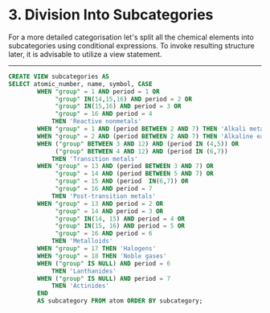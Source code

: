 # 3. Division Into Subcategories

For a more detailed categorisation let's split all the chemical
elements into subcategories using conditional expressions.
To invoke resulting structure later, it is advisable to utilize a
view statement.

***

````sql
CREATE VIEW subcategories AS
SELECT atomic_number, name, symbol, CASE 
		WHEN "group" = 1 AND period = 1 OR
			 "group" IN(14,15,16) AND period = 2 OR
			 "group" IN(15,16) AND period = 3 OR
			 "group" = 16 AND period = 4 
			THEN 'Reactive nonmetals'
		WHEN "group" = 1 AND (period BETWEEN 2 AND 7) THEN 'Alkali metals'
		WHEN "group" = 2 AND (period BETWEEN 2 AND 7) THEN 'Alkaline earth metals'
		WHEN ("group" BETWEEN 3 AND 12) AND (period IN (4,5)) OR
			 ("group" BETWEEN 4 AND 12) AND (period IN (6,7))
			THEN 'Transition metals'
		WHEN "group" = 13 AND (period BETWEEN 3 AND 7) OR
			 "group" = 14 AND (period BETWEEN 5 AND 7) OR
			 "group" = 15 AND (period  IN(6,7)) OR
			 "group" = 16 AND period = 7
			THEN 'Post-transition metals'
		WHEN "group" = 13 AND period = 2 OR
			 "group" = 14 AND period = 3 OR
			 "group" IN(14, 15) AND period = 4 OR
			 "group" IN(15, 16) AND period = 5 OR
			 "group" = 16 AND period = 6
			THEN 'Metalloids'
		WHEN "group" = 17 THEN 'Halogens'
		WHEN "group" = 18 THEN 'Noble gases'
		WHEN ("group" IS NULL) AND period = 6
			THEN 'Lanthanides'
		WHEN ("group" IS NULL) AND period = 7
			THEN 'Actinides'
		END
		AS subcategory FROM atom ORDER BY subcategory;
````

